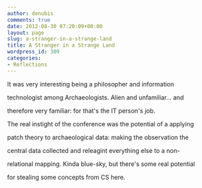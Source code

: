 ```yaml
---
author: denubis
comments: true
date: 2012-08-30 07:20:09+00:00
layout: page
slug: a-stranger-in-a-strange-land
title: A Stranger in a Strange Land
wordpress_id: 309
categories:
- Reflections
---
```


It was very interesting being a philosopher and information

technologist among Archaeologists. Alien and unfamiliar... and

therefore very familiar: for that's the IT person's job.

The real instight of the conference was the potential of a applying

patch theory to archaeological data: making the observation the

central data collected and releagint everything else to a non-

relational mapping. Kinda blue-sky, but there's some real potential

for stealing some concepts from CS here.

